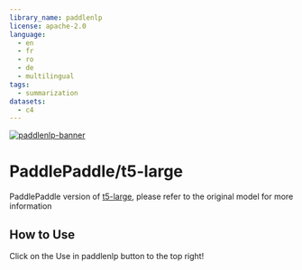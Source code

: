 ```yaml
---
library_name: paddlenlp
license: apache-2.0
language:
  - en
  - fr
  - ro
  - de
  - multilingual
tags:
  - summarization
datasets:
  - c4
---
```



[![paddlenlp-banner](https://user-images.githubusercontent.com/1371212/175816733-8ec25eb0-9af3-4380-9218-27c154518258.png)](https://github.com/PaddlePaddle/PaddleNLP)

# PaddlePaddle/t5-large

PaddlePaddle version of [t5-large](https://huggingface.co/t5-large), please refer to the original model for more information

## How to Use

Click on the Use in paddlenlp button to the top right!